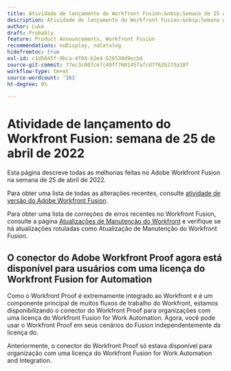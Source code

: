 ```yaml
---
title: Atividade de lançamento do Workfront Fusion:&nbsp;Semana de 25 de abril de 2022
description: Atividade de lançamento do Workfront Fusion:&nbsp;Semana de 25 de abril de 2022
author: Luke
draft: Probably
feature: Product Announcements, Workfront Fusion
recommendations: noDisplay, noCatalog
hidefromtoc: true
exl-id: c1d5645f-9bca-4f04-b2e4-526530d9ecbd
source-git-commit: 77ec3c007ce7c49ff760145fafcd7f62b273a18f
workflow-type: tm+mt
source-wordcount: '161'
ht-degree: 0%

---
```


# Atividade de lançamento do Workfront Fusion: semana de 25 de abril de 2022

Esta página descreve todas as melhorias feitas no Adobe Workfront Fusion na semana de 25 de abril de 2022.

Para obter uma lista de todas as alterações recentes, consulte [atividade de versão do Adobe Workfront Fusion](/help/workfront-fusion/fusion-product-releases/fusion-release-activity.md).

Para obter uma lista de correções de erros recentes no Workfront Fusion, consulte a página [Atualizações de Manutenção do Workfront](https://experienceleague.adobe.com/docs/workfront-known-issues/releases/current-updates.html) e verifique se há atualizações rotuladas como Atualização de Manutenção do Workfront Fusion.

## O conector do Adobe Workfront Proof agora está disponível para usuários com uma licença do Workfront Fusion for Automation

Como o Workfront Proof é extremamente integrado ao Workfront e é um componente principal de muitos fluxos de trabalho do Workfront, estamos disponibilizando o conector do Workfront Proof para organizações com uma licença do Workfront Fusion for Work Automation. Agora, você pode usar o Workfront Proof em seus cenários do Fusion independentemente da licença do.

Anteriormente, o conector do Workfront Proof só estava disponível para organização com uma licença do Workfront Fusion for Work Automation and Integration.
